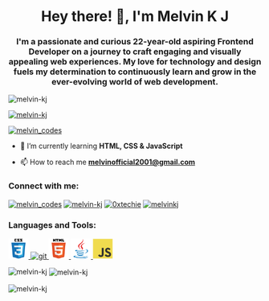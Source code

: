 <h1 align="center">Hey there! 👋, I'm Melvin K J</h1>
<h3 align="center">I'm a passionate and curious 22-year-old aspiring Frontend Developer on a journey to craft engaging and visually appealing web experiences. My love for technology and design fuels my determination to continuously learn and grow in the ever-evolving world of web development.</h3>

<p align="left"> <img src="https://komarev.com/ghpvc/?username=melvin-kj&label=Profile%20views&color=0e75b6&style=flat" alt="melvin-kj" /> </p>

<p align="left"> <a href="https://github.com/ryo-ma/github-profile-trophy"><img src="https://github-profile-trophy.vercel.app/?username=melvin-kj" alt="melvin-kj" /></a> </p>

<p align="left"> <a href="https://twitter.com/melvin_codes" target="blank"><img src="https://img.shields.io/twitter/follow/melvin_codes?logo=twitter&style=for-the-badge" alt="melvin_codes" /></a> </p>

- 🌱 I’m currently learning **HTML, CSS & JavaScript**

- 📫 How to reach me **melvinofficial2001@gmail.com**

<h3 align="left">Connect with me:</h3>
<p align="left">
<a href="https://twitter.com/melvin_codes" target="blank"><img align="center" src="https://raw.githubusercontent.com/rahuldkjain/github-profile-readme-generator/master/src/images/icons/Social/twitter.svg" alt="melvin_codes" height="30" width="40" /></a>
<a href="https://linkedin.com/in/melvin-kj" target="blank"><img align="center" src="https://raw.githubusercontent.com/rahuldkjain/github-profile-readme-generator/master/src/images/icons/Social/linked-in-alt.svg" alt="melvin-kj" height="30" width="40" /></a>
<a href="https://www.hackerrank.com/0xtechie" target="blank"><img align="center" src="https://raw.githubusercontent.com/rahuldkjain/github-profile-readme-generator/master/src/images/icons/Social/hackerrank.svg" alt="0xtechie" height="30" width="40" /></a>
<a href="https://www.leetcode.com/melvinkj" target="blank"><img align="center" src="https://raw.githubusercontent.com/rahuldkjain/github-profile-readme-generator/master/src/images/icons/Social/leet-code.svg" alt="melvinkj" height="30" width="40" /></a>
</p>

<h3 align="left">Languages and Tools:</h3>
<p align="left"> <a href="https://www.w3schools.com/css/" target="_blank" rel="noreferrer"> <img src="https://raw.githubusercontent.com/devicons/devicon/master/icons/css3/css3-original-wordmark.svg" alt="css3" width="40" height="40"/> </a> <a href="https://git-scm.com/" target="_blank" rel="noreferrer"> <img src="https://www.vectorlogo.zone/logos/git-scm/git-scm-icon.svg" alt="git" width="40" height="40"/> </a> <a href="https://www.w3.org/html/" target="_blank" rel="noreferrer"> <img src="https://raw.githubusercontent.com/devicons/devicon/master/icons/html5/html5-original-wordmark.svg" alt="html5" width="40" height="40"/> </a> <a href="https://www.java.com" target="_blank" rel="noreferrer"> <img src="https://raw.githubusercontent.com/devicons/devicon/master/icons/java/java-original.svg" alt="java" width="40" height="40"/> </a> <a href="https://developer.mozilla.org/en-US/docs/Web/JavaScript" target="_blank" rel="noreferrer"> <img src="https://raw.githubusercontent.com/devicons/devicon/master/icons/javascript/javascript-original.svg" alt="javascript" width="40" height="40"/> </a> </p>

<p><img align="left" src="https://github-readme-stats.vercel.app/api/top-langs?username=melvin-kj&show_icons=true&locale=en&layout=compact" alt="melvin-kj" /></p>

<p>&nbsp;<img align="center" src="https://github-readme-stats.vercel.app/api?username=melvin-kj&show_icons=true&locale=en" alt="melvin-kj" /></p>

<p><img align="center" src="https://github-readme-streak-stats.herokuapp.com/?user=melvin-kj&" alt="melvin-kj" /></p>
